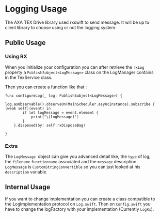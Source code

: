 # Logging Usage

The AXA TEX Drive library used rxswift to send message.
It will be up to client library to choose using or not the logging system

## Public Usage

### Using RX
When you initialize your configuration you can after retrieve the `rxLog` property a `PublishSubject<LogMessage>` class on the LogManager contains in the TexService class. 

Then you can create a function like that :
    
    func configureLog(_ log: PublishSubject<LogMessage>) {
        log.asObservable().observeOn(MainScheduler.asyncInstance).subscribe { [weak self](event) in
            if let logMessage = event.element {
                print("\(logMessage)")
            }
        }.disposed(by: self.rxDisposeBag)

    }

### Extra
The `LogMessage `object can give you advanced detail like, the `type` of log, the `filename` `functionname` associated and the `message` description.
`LogMessage` is `CustomStringConvertible` so you can just looked at his `description` variable.


## Internal Usage

If you want to change implementation you can create a class compatible to the LogImplementation protocol on `Log.swift`.
Then on `Config.swift` you have to change the logFactory with your implementation (Currently `LogRx`).


